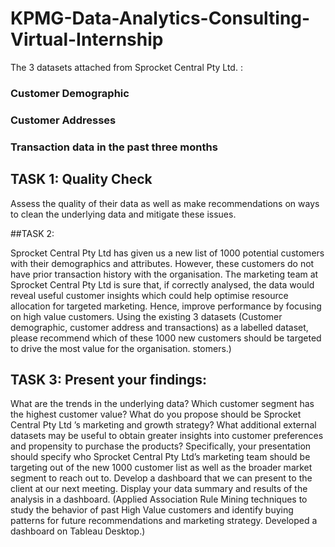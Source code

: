 # KPMG-Data-Analytics-Consulting-Virtual-Internship
The 3 datasets attached from Sprocket Central Pty Ltd. :

### Customer Demographic
### Customer Addresses
### Transaction data in the past three months

## TASK 1: Quality Check
Assess the quality of their data as well as make recommendations on ways to clean the underlying data and mitigate these issues. 

##TASK 2:

Sprocket Central Pty Ltd has given us a new list of 1000 potential customers with their demographics and attributes. However, these customers do not have prior transaction history with the organisation.
The marketing team at Sprocket Central Pty Ltd is sure that, if correctly analysed, the data would reveal useful customer insights which could help optimise resource allocation for targeted marketing. Hence, improve performance by focusing on high value customers.
Using the existing 3 datasets (Customer demographic, customer address and transactions) as a labelled dataset, please recommend which of these 1000 new customers should be targeted to drive the most value for the organisation. stomers.)
## TASK 3: Present your findings:

What are the trends in the underlying data?
Which customer segment has the highest customer value?
What do you propose should be Sprocket Central Pty Ltd ’s marketing and growth strategy?
What additional external datasets may be useful to obtain greater insights into customer preferences and propensity to purchase the products? Specifically, your presentation should specify who Sprocket Central Pty Ltd’s marketing team should be targeting out of the new 1000 customer list as well as the broader market segment to reach out to.
Develop a dashboard that we can present to the client at our next meeting. Display your data summary and results of the analysis in a dashboard. (Applied Association Rule Mining techniques to study the behavior of past High Value customers and identify buying patterns for future recommendations and marketing strategy. Developed a dashboard on Tableau Desktop.)
